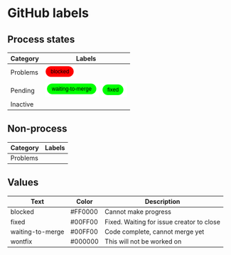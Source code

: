 # GitHub labels

## Process states

| Category   | Labels |
|------------|--------|
| Problems   | ![blocked](blocked.png) |
| Pending    | ![waiting to merge](waiting-to-merge.png) ![fixed](fixed.png)|
| Inactive   |   |

## Non-process

| Category   | Labels |
|------------|--------|
| Problems   |        |

## Values

| Text             | Color   | Description                               |
|------------------|---------|-------------------------------------------|
| blocked          | #FF0000 | Cannot make progress                      |
| fixed            | #00FF00 | Fixed. Waiting for issue creator to close |
| waiting-to-merge | #00FF00 | Code complete, cannot merge yet           |
| wontfix          | #000000 | This will not be worked on                |

